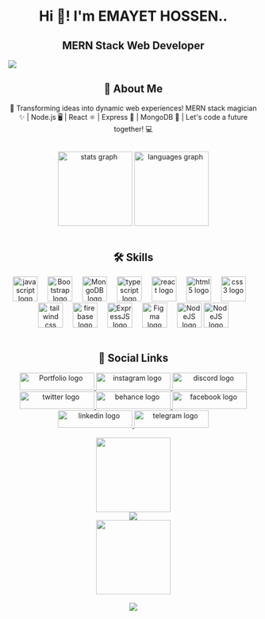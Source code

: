 <h1 align="center">Hi 👋! I'm EMAYET HOSSEN..</h1>
 <h2 align="center">MERN Stack Web Developer</h2>
 <img src="https://i.ibb.co/KyrHstn/Beige-Modern-Elegant-Personal-Linked-In-Banner.png" />
 <h2 align="center">🚀 About Me</h2>
<p align="center"> 🚀 Transforming ideas into dynamic web experiences! MERN stack magician ✨ | Node.js 🖥️ | React ⚛️ | Express 🔄 | MongoDB 🍃 | Let's code a future together! 💻</p><br />
  <div align="center">
    <img
      src="https://github-readme-stats.vercel.app/api?username=emayethossen&hide_title=false&hide_rank=false&show_icons=true&include_all_commits=true&count_private=true&disable_animations=false&theme=dracula&locale=en&hide_border=false"
      height="150" alt="stats graph" />
    <img
      src="https://github-readme-stats.vercel.app/api/top-langs?username=emayethossen&locale=en&hide_title=false&layout=compact&card_width=320&langs_count=5&theme=dracula&hide_border=false"
      height="150" alt="languages graph" />
  </div>
  <br/>
  <h2 align="center">🛠 Skills</h2>
  <div align="center">
    <img src="https://cdn.jsdelivr.net/gh/devicons/devicon/icons/javascript/javascript-original.svg" height="50"
      alt="javascript logo" />
    <img  width="12" />
    <img src="https://cdn.jsdelivr.net/gh/devicons/devicon/icons/bootstrap/bootstrap-original.svg" height="50"
      alt="Bootstrap logo" />
    <img width="12" />
    <img src="https://cdn.jsdelivr.net/gh/devicons/devicon/icons/mongodb/mongodb-original.svg" height="50"
      alt="MongoDB logo" />
    <img width="12" />
    <img src="https://cdn.jsdelivr.net/gh/devicons/devicon/icons/typescript/typescript-original.svg" height="50"
      alt="typescript logo" />
    <img width="12" />
    <img src="https://cdn.jsdelivr.net/gh/devicons/devicon/icons/react/react-original.svg" height="50"
      alt="react logo" />
    <img width="12" />
    <img src="https://cdn.jsdelivr.net/gh/devicons/devicon/icons/html5/html5-original.svg" height="50"
      alt="html5 logo" />
    <img width="12" />
    <img src="https://cdn.jsdelivr.net/gh/devicons/devicon/icons/css3/css3-original.svg" height="50" alt="css3 logo" />
    <img width="12" />
    <img src="https://cdn.jsdelivr.net/gh/devicons/devicon/icons/tailwindcss/tailwindcss-plain.svg" height="50" alt="tailwind css logo" />
    <img width="12" />
    <img src="https://cdn.jsdelivr.net/gh/devicons/devicon/icons/firebase/firebase-plain.svg" height="50" alt="firebase logo" />
    <img width="12" />
    <img src="https://cdn.jsdelivr.net/gh/devicons/devicon/icons/express/express-original.svg" height="50"
      alt="ExpressJS logo" />
    <img width="12" />
    <img src="https://cdn.jsdelivr.net/gh/devicons/devicon/icons/figma/figma-original.svg" height="50"
      alt="Figma logo" />
    <img width="12" />
    <img src="https://cdn.jsdelivr.net/gh/devicons/devicon/icons/nodejs/nodejs-original.svg" height="50"
      alt="NodeJS logo" />
   <img src="https://cdn.jsdelivr.net/gh/devicons/devicon/icons/mongoose/mongoose-original.svg" height="50"
      alt="NodeJS logo" />
  </div>
  <br/>
  
  <div align="center">
   <h2>🔗 Social Links</h2>
    <a href="https://www.instagram.com/emayethossen">
      <img
        src="https://img.shields.io/badge/my_portfolio-000?style=for-the-badge&logo=ko-fi&logoColor=white"
        height="35" width="150" alt="Portfolio logo" />
    </a>
   <a href="https://www.instagram.com/emayethossen">
      <img
        src="https://img.shields.io/static/v1?message=Instagram&logo=instagram&label=&color=FF69B4&logoColor=white&logoWidth=30&labelColor=&style=for-the-badge"
        height="35" width="150" alt="instagram logo" />
    </a>
    <a href="https://discord.com/users/1073823823549444117">
      <img
        src="https://img.shields.io/static/v1?message=Discord&logo=discord&label=&color=7289DA&logoColor=white&labelColor=&style=for-the-badge"
        height="35" width="150" alt="discord logo" />
    </a>
    <a href="https://twitter.com/EmayetHossen">
      <img
        src="https://img.shields.io/static/v1?message=Twitter&logo=twitter&label=&color=00ACEE&logoColor=white&labelColor=&style=for-the-badge"
        height="35" width="150" alt="twitter logo" />
    </a>
    <a href="https://www.behance.net/emayethossen">
      <img
        src="https://img.shields.io/static/v1?message=Behance&logo=behance&label=&color=5DA5FF&logoColor=white&labelColor=&style=for-the-badge"
        height="35" width="150" alt="behance logo" />
    </a>
    <a href="https://www.facebook.com/emayethossen4/">
      <img
        src="https://img.shields.io/static/v1?message=Facebook&logo=facebook&label=&color=17A9FD&logoColor=white&labelColor=&style=for-the-badge"
        height="35" width="150" alt="facebook logo" />
    </a>
    <a href="https://www.linkedin.com/in/emayethossen/">
      <img
        src="https://img.shields.io/static/v1?message=LinkedIn&logo=linkedin&label=&color=0077B5&logoColor=white&labelColor=&style=for-the-badge"
        height="35" width="150" alt="linkedin logo" />
    </a>
    <a href="https://t.me/emayethossen">
      <img src="https://img.shields.io/badge/Telegram-2CA5E0?style=for-the-badge&logo=telegram&logoColor=white"
        height="35" width="150" alt="telegram logo">
    </a>
  </div><br/>
  <div align="center">
    <img align="center" height="150" src="https://i.imgflip.com/65efzo.gif" /><br />
   <img src="https://streak-stats.demolab.com/?user=emayethossen" /><br />
   <img align="center" height="150" src="https://i.imgflip.com/65efzo.gif" />
  </div>
<br />
<div align="center">
 <img src="https://metrics.lecoq.io/emayethossen" />  
</div>


